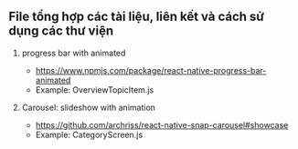 ## File tổng hợp các tài liệu, liên kết và cách sử dụng các thư viện

1. progress bar with animated
    - https://www.npmjs.com/package/react-native-progress-bar-animated
    - Example: OverviewTopicItem.js

2. Carousel: slideshow with animation
    - https://github.com/archriss/react-native-snap-carousel#showcase
    - Example: CategoryScreen.js
